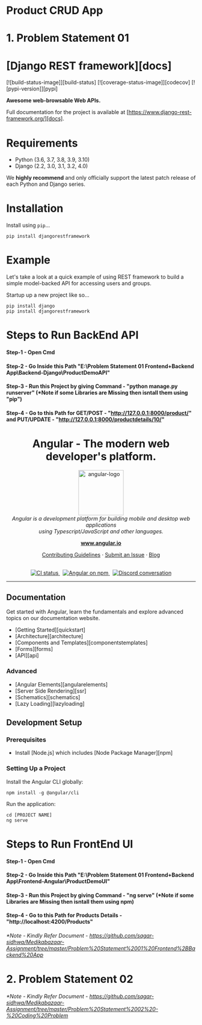 # Product CRUD App

# 1. Problem Statement 01

# [Django REST framework][docs]

[![build-status-image]][build-status]
[![coverage-status-image]][codecov]
[![pypi-version]][pypi]

**Awesome web-browsable Web APIs.**

Full documentation for the project is available at [https://www.django-rest-framework.org/][docs].

# Requirements

* Python (3.6, 3.7, 3.8, 3.9, 3.10)
* Django (2.2, 3.0, 3.1, 3.2, 4.0)

We **highly recommend** and only officially support the latest patch release of
each Python and Django series.

# Installation

Install using `pip`...

    pip install djangorestframework
    
# Example

Let's take a look at a quick example of using REST framework to build a simple model-backed API for accessing users and groups.

Startup up a new project like so...

    pip install django
    pip install djangorestframework
    
# Steps to Run BackEnd API
#### Step-1 - Open Cmd
#### Step-2 - Go Inside this Path "E:\Problem Statement 01 Frontend+Backend App\Backend-Django\ProductDemoAPI"
#### Step-3 - Run this Project by giving Command - "python manage.py runserver" (*Note if some Libraries are Missing then isntall them using "pip")
#### Step-4 - Go to this Path for GET/POST - "http://127.0.0.1:8000/product/" and PUT/UPDATE - "http://127.0.0.1:8000/productdetails/10/"

<h1 align="center">Angular - The modern web developer's platform.</h1>

<p align="center">
  <img src="aio/src/assets/images/logos/angular/angular.png" alt="angular-logo" width="120px" height="120px"/>
  <br>
  <i>Angular is a development platform for building mobile and desktop web applications
    <br> using Typescript/JavaScript and other languages.</i>
  <br>
</p>

<p align="center">
  <a href="https://www.angular.io"><strong>www.angular.io</strong></a>
  <br>
</p>

<p align="center">
  <a href="CONTRIBUTING.md">Contributing Guidelines</a>
  ·
  <a href="https://github.com/angular/angular/issues">Submit an Issue</a>
  ·
  <a href="https://blog.angular.io/">Blog</a>
  <br>
  <br>
</p>

<p align="center">
  <a href="https://circleci.com/gh/angular/workflows/angular/tree/master">
    <img src="https://img.shields.io/circleci/build/github/angular/angular/master.svg?logo=circleci&logoColor=fff&label=CircleCI" alt="CI status" />
  </a>&nbsp;
  <a href="https://www.npmjs.com/@angular/core">
    <img src="https://img.shields.io/npm/v/@angular/core.svg?logo=npm&logoColor=fff&label=NPM+package&color=limegreen" alt="Angular on npm" />
  </a>&nbsp;
  <a href="https://discord.gg/angular">
    <img src="https://img.shields.io/discord/463752820026376202.svg?logo=discord&logoColor=fff&label=Discord&color=7389d8" alt="Discord conversation" />
  </a>
</p>

<hr>

## Documentation

Get started with Angular, learn the fundamentals and explore advanced topics on our documentation website.

- [Getting Started][quickstart]
- [Architecture][architecture]
- [Components and Templates][componentstemplates]
- [Forms][forms]
- [API][api]

### Advanced

- [Angular Elements][angularelements]
- [Server Side Rendering][ssr]
- [Schematics][schematics]
- [Lazy Loading][lazyloading]

## Development Setup

### Prerequisites

- Install [Node.js] which includes [Node Package Manager][npm]

### Setting Up a Project

Install the Angular CLI globally:

```
npm install -g @angular/cli
```

Run the application:

```
cd [PROJECT NAME]
ng serve
```

# Steps to Run FrontEnd UI
#### Step-1 - Open Cmd
#### Step-2 - Go Inside this Path "E:\Problem Statement 01 Frontend+Backend App\Frontend-Angular\ProductDemoUI"
#### Step-3 - Run this Project by giving Command - "ng serve" (*Note if some Libraries are Missing then isntall them using npm)
#### Step-4 - Go to this Path for Products Details - "http://localhost:4200/Products"

###### *Note - Kindly Refer Document - https://github.com/sagar-sidhwa/Medikabazaar-Assignment/tree/master/Problem%20Statement%2001%20Frontend%2BBackend%20App


# 2. Problem Statement 02

###### *Note - Kindly Refer Document - https://github.com/sagar-sidhwa/Medikabazaar-Assignment/tree/master/Problem%20Statement%2002%20-%20Coding%20Problem







